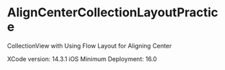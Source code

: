 # AlignCenterCollectionLayoutPractice
CollectionView with Using Flow Layout for Aligning Center

XCode version: 14.3.1
iOS Minimum Deployment: 16.0
